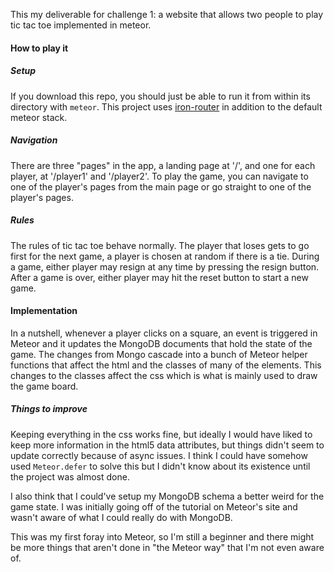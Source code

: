 This my deliverable for challenge 1: a website that allows two people to play tic tac toe implemented in meteor.

#### How to play it

##### Setup
If you download this repo, you should just be able to run it from within its directory with `meteor`. This project uses [iron-router](https://github.com/iron-meteor/iron-router) in addition to the default meteor stack.

##### Navigation
There are three "pages" in the app, a landing page at '/', and one for each player, at '/player1' and '/player2'. To play the game, you can navigate to one of the player's pages from the main page or go straight to one of the player's pages.

##### Rules
The rules of tic tac toe behave normally. The player that loses gets to go first for the next game, a player is chosen at random if there is a tie. During a game, either player may resign at any time by pressing the resign button. After a game is over, either player may hit the reset button to start a new game.

#### Implementation

In a nutshell, whenever a player clicks on a square, an event is triggered in Meteor and it updates the MongoDB documents that hold the state of the game. The changes from Mongo cascade into a bunch of Meteor helper functions that affect the html and the classes of many of the elements. This changes to the classes affect the css which is what is mainly used to draw the game board.

##### Things to improve
Keeping everything in the css works fine, but ideally I would have liked to keep more information in the html5 data attributes, but things didn't seem to update correctly because of async issues. I think I could have somehow used `Meteor.defer` to solve this but I didn't know about its existence until the project was almost done.

I also think that I could've setup my MongoDB schema a better weird for the game state. I was initially going off of the tutorial on Meteor's site and wasn't aware of what I could really do with MongoDB.

This was my first foray into Meteor, so I'm still a beginner and there might be more things that aren't done in "the Meteor way" that I'm not even aware of.

